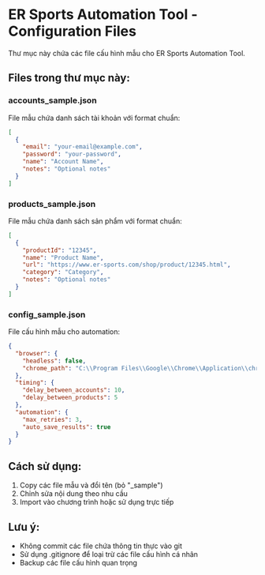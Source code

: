 # ER Sports Automation Tool - Configuration Files

Thư mục này chứa các file cấu hình mẫu cho ER Sports Automation Tool.

## Files trong thư mục này:

### accounts_sample.json
File mẫu chứa danh sách tài khoản với format chuẩn:
```json
[
  {
    "email": "your-email@example.com",
    "password": "your-password",
    "name": "Account Name",
    "notes": "Optional notes"
  }
]
```

### products_sample.json
File mẫu chứa danh sách sản phẩm với format chuẩn:
```json
[
  {
    "productId": "12345",
    "name": "Product Name",
    "url": "https://www.er-sports.com/shop/product/12345.html",
    "category": "Category",
    "notes": "Optional notes"
  }
]
```

### config_sample.json
File cấu hình mẫu cho automation:
```json
{
  "browser": {
    "headless": false,
    "chrome_path": "C:\\Program Files\\Google\\Chrome\\Application\\chrome.exe"
  },
  "timing": {
    "delay_between_accounts": 10,
    "delay_between_products": 5
  },
  "automation": {
    "max_retries": 3,
    "auto_save_results": true
  }
}
```

## Cách sử dụng:

1. Copy các file mẫu và đổi tên (bỏ "_sample")
2. Chỉnh sửa nội dung theo nhu cầu
3. Import vào chương trình hoặc sử dụng trực tiếp

## Lưu ý:

- Không commit các file chứa thông tin thực vào git
- Sử dụng .gitignore để loại trừ các file cấu hình cá nhân
- Backup các file cấu hình quan trọng
